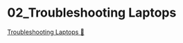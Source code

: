 # 02_Troubleshooting Laptops

[Troubleshooting Laptops &#128279;](https://alison.com/topic/learn/84232/topic-a-demo-1-five-laptops)
